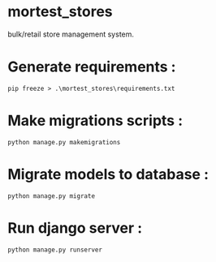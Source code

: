 # mortest_stores
bulk/retail store management system.

# Generate requirements :
    pip freeze > .\mortest_stores\requirements.txt

# Make migrations scripts :
    python manage.py makemigrations

# Migrate models to database :
    python manage.py migrate

# Run django server :
    python manage.py runserver